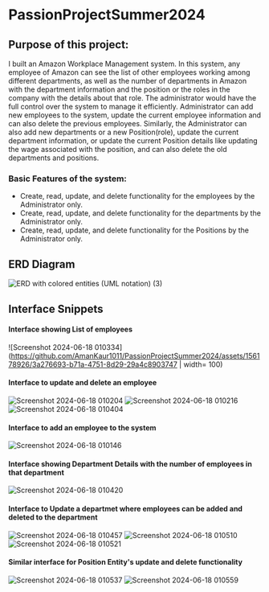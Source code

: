 # PassionProjectSummer2024

## Purpose of this project:
I built an Amazon Workplace Management system. In this system, any employee of Amazon can see the list of other employees working among different 
departments, as well as the number of departments in Amazon with the department information and the position or the roles in the company with the 
details about that role. 
The administrator would have the full control over the system to manage it efficiently. Administrator can add new employees to the system, update the
current employee information and can also delete the previous employees. Similarly, the Administrator can also add new departments or a new Position(role), update the current 
department information, or update the current Position details like updating the wage associated with the position, and can also delete the old departments and positions.

### Basic Features of the system:
- Create, read, update, and delete functionality for the employees by the Administrator only.
- Create, read, update, and delete functionality for the departments by the Administrator only.
- Create, read, update, and delete functionality for the Positions by the Administrator only.

## ERD Diagram 
![ERD with colored entities (UML notation) (3)](https://github.com/AmanKaur1011/PassionProjectSummer2024/assets/156178926/bb2f3a18-4919-4cf1-a7b3-8e0283d7fe9b)

## Interface Snippets
#### Interface showing List of employees 
![Screenshot 2024-06-18 010334](https://github.com/AmanKaur1011/PassionProjectSummer2024/assets/156178926/3a276693-b71a-4751-8d29-29a4c8903747 | width= 100)

#### Interface to update and delete an employee 
![Screenshot 2024-06-18 010204](https://github.com/AmanKaur1011/PassionProjectSummer2024/assets/156178926/13df3901-cc79-4a55-a1e2-d46204d12ccb)
![Screenshot 2024-06-18 010216](https://github.com/AmanKaur1011/PassionProjectSummer2024/assets/156178926/5889ae65-14ff-4cab-922a-05a6736803b4)
![Screenshot 2024-06-18 010404](https://github.com/AmanKaur1011/PassionProjectSummer2024/assets/156178926/49b13211-b1ce-41e1-ad3a-0040054390ec)

#### Interface to add an employee to the system
![Screenshot 2024-06-18 010146](https://github.com/AmanKaur1011/PassionProjectSummer2024/assets/156178926/935d899d-e8fa-4a32-be29-5bfb881dd224)

#### Interface showing Department Details with the number of employees in that department
![Screenshot 2024-06-18 010420](https://github.com/AmanKaur1011/PassionProjectSummer2024/assets/156178926/437e85a0-fe6e-4180-a6c7-adbb0de4253b)

#### Interface to Update a departmet where employees can be added and deleted to the department
![Screenshot 2024-06-18 010457](https://github.com/AmanKaur1011/PassionProjectSummer2024/assets/156178926/4dcd9864-e7ed-4451-8868-ab8e54fe8998)
![Screenshot 2024-06-18 010510](https://github.com/AmanKaur1011/PassionProjectSummer2024/assets/156178926/5105f972-211a-4a42-95bd-8c1c40588848)
![Screenshot 2024-06-18 010521](https://github.com/AmanKaur1011/PassionProjectSummer2024/assets/156178926/076de308-4500-44bb-8311-1247110dadf0)

#### Similar interface for Position Entity's update and delete functionality
![Screenshot 2024-06-18 010537](https://github.com/AmanKaur1011/PassionProjectSummer2024/assets/156178926/2cc6026b-9106-4189-9bde-36bd07eea4a4)
![Screenshot 2024-06-18 010559](https://github.com/AmanKaur1011/PassionProjectSummer2024/assets/156178926/7287efb6-cbb7-4a0c-b8b4-75e2e13458b2)






